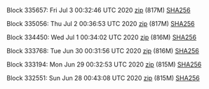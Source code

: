 Block 335657: Fri Jul  3 00:32:46 UTC 2020 [zip](https://dash-bootstrap.ams3.digitaloceanspaces.com/testnet/2020-07-03/bootstrap.dat.zip) (817M) [SHA256](https://dash-bootstrap.ams3.digitaloceanspaces.com/testnet/2020-07-03/sha256.txt)

Block 335056: Thu Jul  2 00:36:53 UTC 2020 [zip](https://dash-bootstrap.ams3.digitaloceanspaces.com/testnet/2020-07-02/bootstrap.dat.zip) (817M) [SHA256](https://dash-bootstrap.ams3.digitaloceanspaces.com/testnet/2020-07-02/sha256.txt)

Block 334450: Wed Jul  1 00:34:02 UTC 2020 [zip](https://dash-bootstrap.ams3.digitaloceanspaces.com/testnet/2020-07-01/bootstrap.dat.zip) (816M) [SHA256](https://dash-bootstrap.ams3.digitaloceanspaces.com/testnet/2020-07-01/sha256.txt)

Block 333768: Tue Jun 30 00:31:56 UTC 2020 [zip](https://dash-bootstrap.ams3.digitaloceanspaces.com/testnet/2020-06-30/bootstrap.dat.zip) (816M) [SHA256](https://dash-bootstrap.ams3.digitaloceanspaces.com/testnet/2020-06-30/sha256.txt)

Block 333194: Mon Jun 29 00:32:53 UTC 2020 [zip](https://dash-bootstrap.ams3.digitaloceanspaces.com/testnet/2020-06-29/bootstrap.dat.zip) (815M) [SHA256](https://dash-bootstrap.ams3.digitaloceanspaces.com/testnet/2020-06-29/sha256.txt)

Block 332551: Sun Jun 28 00:43:08 UTC 2020 [zip](https://dash-bootstrap.ams3.digitaloceanspaces.com/testnet/2020-06-28/bootstrap.dat.zip) (815M) [SHA256](https://dash-bootstrap.ams3.digitaloceanspaces.com/testnet/2020-06-28/sha256.txt)
